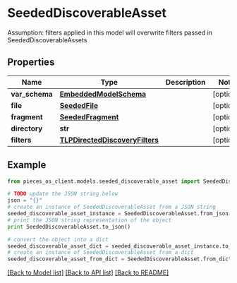 # SeededDiscoverableAsset

Assumption: filters applied in this model will overwrite filters passed in SeededDiscoverableAssets

## Properties
Name | Type | Description | Notes
------------ | ------------- | ------------- | -------------
**var_schema** | [**EmbeddedModelSchema**](EmbeddedModelSchema.md) |  | [optional] 
**file** | [**SeededFile**](SeededFile.md) |  | [optional] 
**fragment** | [**SeededFragment**](SeededFragment.md) |  | [optional] 
**directory** | **str** |  | [optional] 
**filters** | [**TLPDirectedDiscoveryFilters**](TLPDirectedDiscoveryFilters.md) |  | [optional] 

## Example

```python
from pieces_os_client.models.seeded_discoverable_asset import SeededDiscoverableAsset

# TODO update the JSON string below
json = "{}"
# create an instance of SeededDiscoverableAsset from a JSON string
seeded_discoverable_asset_instance = SeededDiscoverableAsset.from_json(json)
# print the JSON string representation of the object
print SeededDiscoverableAsset.to_json()

# convert the object into a dict
seeded_discoverable_asset_dict = seeded_discoverable_asset_instance.to_dict()
# create an instance of SeededDiscoverableAsset from a dict
seeded_discoverable_asset_from_dict = SeededDiscoverableAsset.from_dict(seeded_discoverable_asset_dict)
```
[[Back to Model list]](../README.md#documentation-for-models) [[Back to API list]](../README.md#documentation-for-api-endpoints) [[Back to README]](../README.md)


